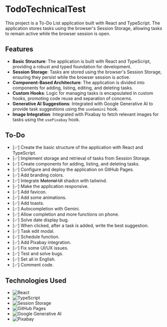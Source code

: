 # TodoTechnicalTest

This project is a To-Do List application built with React and TypeScript. The application stores tasks using the browser's Session Storage, allowing tasks to remain active while the browser session is open.

## Features

- **Basic Structure**: The application is built with React and TypeScript, providing a robust and typed foundation for development.
- **Session Storage**: Tasks are stored using the browser's Session Storage, ensuring they persist while the browser session is active.
- **Component-Based Architecture**: The application is divided into components for adding, listing, editing, and deleting tasks.
- **Custom Hooks**: Logic for managing tasks is encapsulated in custom hooks, promoting code reuse and separation of concerns.
- **Generative AI Suggestions**: Integrated with Google Generative AI to provide task suggestions using the `useGemini` hook.
- **Image Integration**: Integrated with Pixabay to fetch relevant images for tasks using the `usePixabay` hook.

## To-Do

- [✅] Create the basic structure of the application with React and TypeScript.
- [✅] Implement storage and retrieval of tasks from Session Storage.
- [✅] Create components for adding, listing, and deleting tasks.
- [✅] Configure and deploy the application on GitHub Pages.
- [✅] Add branding colors.
- [✅] Integrate ~~Material UI~~ shadcn with tailwind.
- [✅] Make the application responsive.
- [✅] Add favicon.
- [✅] Add some animations.
- [✅] Add toasts.
- [✅] Autocompletion with Gemini.
- [✅] Allow completion and more functions on phone.
- [✅] Solve date display bug.
- [✅] When clicked, after a task is added, write the best suggestion.
- [✅] Task edit modal.
- [✅] Schedule function.
- [✅] Add Pixabay integration.
- [✅] Fix some UI/UX issues.
- [✅] Test and solve bugs.
- [✅] Set all in English.
- [✅] Comment code.

## Technologies Used

- ![React](https://img.shields.io/badge/React-20232A?style=for-the-badge&logo=react&logoColor=61DAFB)
- ![TypeScript](https://img.shields.io/badge/TypeScript-007ACC?style=for-the-badge&logo=typescript&logoColor=white)
- ![Session Storage](https://img.shields.io/badge/Session%20Storage-4CAF50?style=for-the-badge&logo=google-chrome&logoColor=white)
- ![GitHub Pages](https://img.shields.io/badge/GitHub%20Pages-327FC7?style=for-the-badge&logo=github&logoColor=white)
- ![Google Generative AI](https://img.shields.io/badge/Google%20Generative%20AI-4285F4?style=for-the-badge&logo=google&logoColor=white)
- ![Pixabay](https://img.shields.io/badge/Pixabay-2EC866?style=for-the-badge&logo=pixabay&logoColor=white)